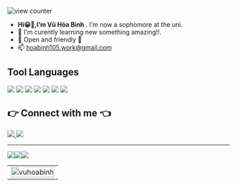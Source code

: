 ![view counter](https://komarev.com/ghpvc/?username=VuHoaBinh&label=Profile%20views&color=005b96&style=flat-square)
- <strong>Hi😀👋,I’m Vũ Hòa Bình </strong>. I'm now a sophomore at the uni.
- 🌱 I'm curently learning new something amazing!!.
- 💬 Open and friendly 🙂
- 📫 hoabinh105.work@gmail.com

## Tool Languages
<p align="left">
  <a href ="#"><img src="https://img.icons8.com/color/48/null/python--v1.png"/></a>
  <a href ="#"><img src="https://img.icons8.com/ios/50/null/c-plus-plus-logo.png"/></a>
  <a href ="#"><img src="https://img.icons8.com/fluency/48/null/mysql-logo.png"/></a>
  <a href ="#"><img src="https://img.icons8.com/color/48/null/html-5--v2.png"/></a>
  <a href ="#"><img src="https://img.icons8.com/fluency/48/null/javascript.png"/></a>
  <a href ="#"><img src="https://img.icons8.com/ios-filled/50/null/css3.png"/></a>
  <a href ="#"><img src="https://img.icons8.com/external-flaticons-flat-flat-icons/64/null/external-java-computer-programming-flaticons-flat-flat-icons.png"/></a>
</p>


## 👉 Connect with me 👈
<p align="left">
  <a href="https://www.facebook.com/Btomsenior10x/" alt="Facebook">
    <img src="https://img.icons8.com/office/48/null/facebook.png"/>
  </a>
  <a href="mailto:hoabinh105.work@gmail.com">
    <img src="https://img.icons8.com/doodle/48/null/apple-mail.png"/>
  </a>
</p>

<hr>
<table style="width:50%;">
  <a href="#"><img src="https://github-profile-summary-cards.vercel.app/api/cards/profile-details?username=VuHoaBinh&theme=tokyonight" /></a>
  <a href="#"><img src="https://github-profile-summary-cards.vercel.app/api/cards/most-commit-language?username=VuHoaBinh&theme=tokyonight" /></a>
  <a href="#"><img src="https://github-profile-summary-cards.vercel.app/api/cards/stats?username=VuHoaBinh&theme=tokyonight" /></a>
  <tr>
    <td>
      <img src="https://github-readme-stats.vercel.app/api?username=vuhoabinh&theme=city_lights&text_color=179fa3&show_icons=true&count_private=true&include_all_commits=true&custom_title=VuHoaBinh's%20Github%20Stats" alt="vuhoabinh" width="100%"/>
    </td>
  </tr>
</table>
    

<!---
VuHoaBinh/VuHoaBinh is a ✨ special ✨ repository because its `README.md` (this file) appears on your GitHub profile.
You can click the Preview link to take a look at your changes.
--->
